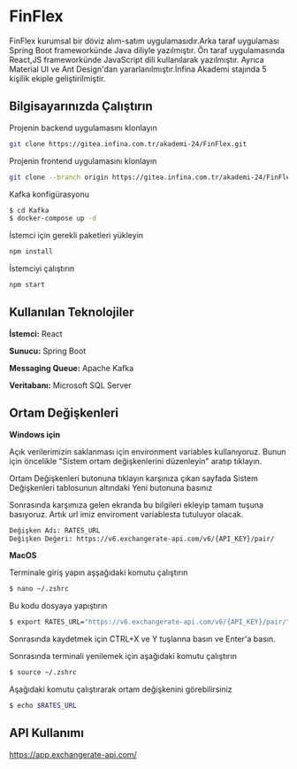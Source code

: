 
# FinFlex

FinFlex kurumsal bir döviz alım-satım uygulamasıdır.Arka taraf uygulaması Spring Boot frameworkünde Java diliyle yazılmıştır.
Ön taraf uygulamasında React,JS frameworkünde   JavaScript dili kullanılarak yazılmıştır.
Ayrıca Material UI ve Ant Design'dan yararlanılmıştır.İnfina Akademi stajında 5 kişilik ekiple geliştirilmiştir.


## Bilgisayarınızda Çalıştırın

 Projenin backend uygulamasını klonlayın

```bash
git clone https://gitea.infina.com.tr/akademi-24/FinFlex.git
```

Projenin frontend uygulamasını klonlayın

```bash
git clone --branch origin https://gitea.infina.com.tr/akademi-24/FinFlex.git
```

Kafka konfigürasyonu

```bash
$ cd Kafka
$ docker-compose up -d
```

İstemci için gerekli paketleri yükleyin

```bash
npm install
```

İstemciyi çalıştırın

```bash
npm start
```

  
## Kullanılan Teknolojiler

**İstemci:** React

**Sunucu:** Spring Boot

**Messaging Queue:** Apache Kafka


**Veritabanı:** Microsoft SQL Server

  
## Ortam Değişkenleri

**Windows için**

Açık verilerimizin saklanması için environment variables kullanıyoruz. Bunun için öncelikle "Sistem ortam değişkenlerini düzenleyin" aratıp tıklayın.

Ortam Değişkenleri  butonuna tıklayın karşınıza çıkan sayfada Sistem Değişkenleri tablosunun altındaki Yeni butonuna basınız

Sonrasında karşımıza gelen ekranda bu bilgileri ekleyip tamam tuşuna basıyoruz. Artık url imiz enviroment variablesta tutuluyor olacak.
```bash
Değişken Adı: RATES_URL
Değişken Değeri: https://v6.exchangerate-api.com/v6/{API_KEY}/pair/
```

**MacOS**

Terminale giriş yapın aşşağıdaki komutu çalıştırın

```bash
$ nano ~/.zshrc
```
Bu kodu dosyaya yapıştırın 
```bash
$ export RATES_URL="https://v6.exchangerate-api.com/v6/{API_KEY}/pair/"
```
Sonrasında kaydetmek için CTRL+X ve Y tuşlarına basın ve Enter'a basın.

Sonrasında terminali yenilemek için aşağıdaki komutu çalıştırın

```bash
$ source ~/.zshrc
```
Aşağıdaki komutu çalıştırarak ortam değişkenini görebilirsiniz

```bash
$ echo $RATES_URL
```




## API Kullanımı

https://app.exchangerate-api.com/

  
